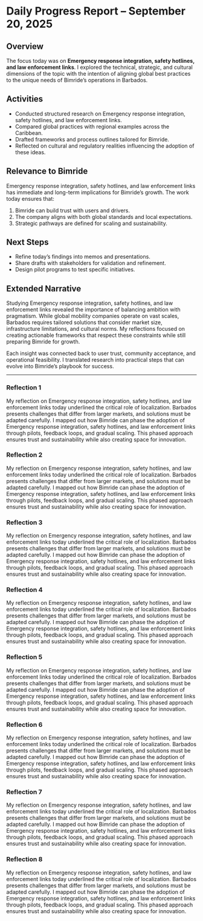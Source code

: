 # Daily Progress Report – September 20, 2025

## Overview
The focus today was on **Emergency response integration, safety hotlines, and law enforcement links**. I explored the technical, strategic, and cultural dimensions of the topic with the intention of aligning global best practices to the unique needs of Bimride’s operations in Barbados.

## Activities
- Conducted structured research on Emergency response integration, safety hotlines, and law enforcement links.  
- Compared global practices with regional examples across the Caribbean.  
- Drafted frameworks and process outlines tailored for Bimride.  
- Reflected on cultural and regulatory realities influencing the adoption of these ideas.  

## Relevance to Bimride
Emergency response integration, safety hotlines, and law enforcement links has immediate and long-term implications for Bimride’s growth. The work today ensures that:  
1. Bimride can build trust with users and drivers.  
2. The company aligns with both global standards and local expectations.  
3. Strategic pathways are defined for scaling and sustainability.  

## Next Steps
- Refine today’s findings into memos and presentations.  
- Share drafts with stakeholders for validation and refinement.  
- Design pilot programs to test specific initiatives.  

## Extended Narrative
Studying Emergency response integration, safety hotlines, and law enforcement links revealed the importance of balancing ambition with pragmatism. While global mobility companies operate on vast scales, Barbados requires tailored solutions that consider market size, infrastructure limitations, and cultural norms. My reflections focused on creating actionable frameworks that respect these constraints while still preparing Bimride for growth.  

Each insight was connected back to user trust, community acceptance, and operational feasibility. I translated research into practical steps that can evolve into Bimride’s playbook for success.  

---
### Reflection 1
My reflection on Emergency response integration, safety hotlines, and law enforcement links today underlined the critical role of localization. Barbados presents challenges that differ from larger markets, and solutions must be adapted carefully. I mapped out how Bimride can phase the adoption of Emergency response integration, safety hotlines, and law enforcement links through pilots, feedback loops, and gradual scaling. This phased approach ensures trust and sustainability while also creating space for innovation.

### Reflection 2
My reflection on Emergency response integration, safety hotlines, and law enforcement links today underlined the critical role of localization. Barbados presents challenges that differ from larger markets, and solutions must be adapted carefully. I mapped out how Bimride can phase the adoption of Emergency response integration, safety hotlines, and law enforcement links through pilots, feedback loops, and gradual scaling. This phased approach ensures trust and sustainability while also creating space for innovation.

### Reflection 3
My reflection on Emergency response integration, safety hotlines, and law enforcement links today underlined the critical role of localization. Barbados presents challenges that differ from larger markets, and solutions must be adapted carefully. I mapped out how Bimride can phase the adoption of Emergency response integration, safety hotlines, and law enforcement links through pilots, feedback loops, and gradual scaling. This phased approach ensures trust and sustainability while also creating space for innovation.

### Reflection 4
My reflection on Emergency response integration, safety hotlines, and law enforcement links today underlined the critical role of localization. Barbados presents challenges that differ from larger markets, and solutions must be adapted carefully. I mapped out how Bimride can phase the adoption of Emergency response integration, safety hotlines, and law enforcement links through pilots, feedback loops, and gradual scaling. This phased approach ensures trust and sustainability while also creating space for innovation.

### Reflection 5
My reflection on Emergency response integration, safety hotlines, and law enforcement links today underlined the critical role of localization. Barbados presents challenges that differ from larger markets, and solutions must be adapted carefully. I mapped out how Bimride can phase the adoption of Emergency response integration, safety hotlines, and law enforcement links through pilots, feedback loops, and gradual scaling. This phased approach ensures trust and sustainability while also creating space for innovation.

### Reflection 6
My reflection on Emergency response integration, safety hotlines, and law enforcement links today underlined the critical role of localization. Barbados presents challenges that differ from larger markets, and solutions must be adapted carefully. I mapped out how Bimride can phase the adoption of Emergency response integration, safety hotlines, and law enforcement links through pilots, feedback loops, and gradual scaling. This phased approach ensures trust and sustainability while also creating space for innovation.

### Reflection 7
My reflection on Emergency response integration, safety hotlines, and law enforcement links today underlined the critical role of localization. Barbados presents challenges that differ from larger markets, and solutions must be adapted carefully. I mapped out how Bimride can phase the adoption of Emergency response integration, safety hotlines, and law enforcement links through pilots, feedback loops, and gradual scaling. This phased approach ensures trust and sustainability while also creating space for innovation.

### Reflection 8
My reflection on Emergency response integration, safety hotlines, and law enforcement links today underlined the critical role of localization. Barbados presents challenges that differ from larger markets, and solutions must be adapted carefully. I mapped out how Bimride can phase the adoption of Emergency response integration, safety hotlines, and law enforcement links through pilots, feedback loops, and gradual scaling. This phased approach ensures trust and sustainability while also creating space for innovation.
